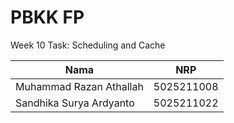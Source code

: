# PBKK FP
Week 10 Task: Scheduling and Cache

| Nama                      | NRP           |
|---------------------------|---------------|
|Muhammad Razan Athallah    |5025211008     |
|Sandhika Surya Ardyanto	|5025211022     |
